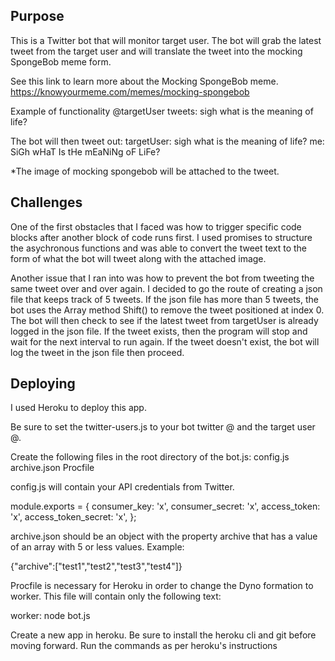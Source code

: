 Purpose
---

This is a Twitter bot that will monitor target user. The bot will grab the latest tweet from the target user and will translate the tweet into the mocking SpongeBob meme form.

See this link to learn more about the Mocking SpongeBob meme.
https://knowyourmeme.com/memes/mocking-spongebob

Example of functionality
@targetUser tweets:
sigh what is the meaning of life?

The bot will then tweet out:
targetUser: sigh what is the meaning of life?
me: SiGh wHaT Is tHe mEaNiNg oF LiFe?

*The image of mocking spongebob will be attached to the tweet.

Challenges
---

One of the first obstacles that I faced was how to trigger specific code blocks after another block of code runs first. I used promises to structure the asychronous functions and was able to convert the tweet text to the form of what the bot will tweet along with the attached image.

Another issue that I ran into was how to prevent the bot from tweeting the same tweet over and over again. I decided to go the route of creating a json file that keeps track of 5 tweets. If the json file has more than 5 tweets, the bot uses the Array method Shift() to remove the tweet positioned at index 0. The bot will then check to see if the latest tweet from targetUser is already logged in the json file. If the tweet exists, then the program will stop and wait for the next interval to run again. If the tweet doesn't exist, the bot will log the tweet in the json file then proceed.

Deploying
---
I used Heroku to deploy this app.

Be sure to set the twitter-users.js to your bot twitter @ and the target user @.

Create the following files in the root directory of the bot.js:
config.js
archive.json
Procfile

config.js will contain your API credentials from Twitter.

module.exports = {
  consumer_key:         'x',
  consumer_secret:      'x',
  access_token:         'x',
  access_token_secret:  'x',
};

archive.json should be an object with the property archive that has a value of an array with 5 or less values.
Example:

{"archive":["test1","test2","test3","test4"]}

Procfile is necessary for Heroku in order to change the Dyno formation to worker.
This file will contain only the following text:

worker: node bot.js

Create a new app in heroku.
Be sure to install the heroku cli and git before moving forward.
Run the commands as per heroku's instructions
